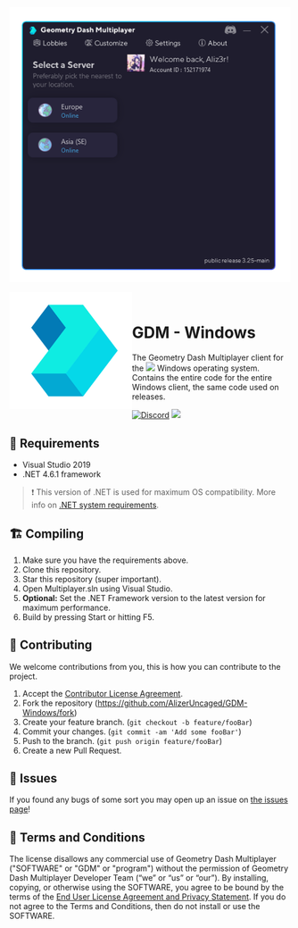 <p align="center">
  <img src="Repo/product.png" alt="Sublime's custom image"/>
</p>
<div>
  <img width="220" height="210" align="left" src="Repo/logo.png" alt="LoveLetter"/>
  <br>
  <h1>GDM - Windows</h1>
  <p>The Geometry Dash Multiplayer client for the <img src="https://upload.wikimedia.org/wikipedia/commons/thumb/5/5f/Windows_logo_-_2012.svg/132px-Windows_logo_-_2012.svg.png" height="12" alignt="center"/> Windows operating system. Contains the entire code for the entire Windows client, the same code used on releases.</p>
</div>

[![Discord](https://img.shields.io/badge/Join%20our-Discord!-6E85D3)](https://discord.gg/bZZsjWpbAV)
![](https://img.shields.io/badge/Made%20in-C%23-c7ff00)

## 📝 Requirements
- Visual Studio 2019
- .NET 4.6.1 framework
> ❗ This version of .NET is used for maximum OS compatibility. More info on [.NET system requirements](https://docs.microsoft.com/en-us/dotnet/framework/get-started/system-requirements).

## 🏗️ Compiling
1. Make sure you have the requirements above.
1. Clone this repository.
1. Star this repository (super important).
1. Open Multiplayer.sln using Visual Studio.
1. **Optional:** Set the .NET Framework version to the latest version for maximum performance.
1. Build by pressing Start or hitting F5.

## 🤝 Contributing
We welcome contributions from you, this is how you can contribute to the project.
1. Accept the [Contributor License Agreement](LICENSE).
1. Fork the repository (<https://github.com/AlizerUncaged/GDM-Windows/fork>)
1. Create your feature branch. (`git checkout -b feature/fooBar`)
1. Commit your changes. (`git commit -am 'Add some fooBar'`)
1. Push to the branch. (`git push origin feature/fooBar`)
1. Create a new Pull Request.

## 🐞 Issues
If you found any bugs of some sort you may open up an issue on [the issues page](https://github.com/AlizerUncaged/GDM-Windows/issues)!

## 📧 Terms and Conditions
The license disallows any commercial use of Geometry Dash Multiplayer ("SOFTWARE" or "GDM" or "program") without the permission of Geometry Dash Multiplayer Developer Team (“we” or “us” or “our”). By installing, copying, or otherwise using the SOFTWARE, you agree to be bound by the terms of the [End User License Agreement and Privacy Statement](LICENSE). If you do not agree to the Terms and Conditions, then do not install or use the SOFTWARE.